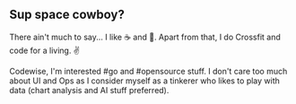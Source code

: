 ## Sup space cowboy?


There ain't much to say... I like ☕ and 🥓. Apart from that, I do Crossfit and code for a living. :v:

Codewise, I'm interested #go and #opensource stuff. I don't care too much about UI and Ops as I consider myself as a tinkerer who likes to play with data (chart analysis and AI stuff preferred).
